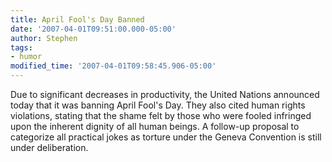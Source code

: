 ```yaml
---
title: April Fool's Day Banned
date: '2007-04-01T09:51:00.000-05:00'
author: Stephen
tags:
- humor
modified_time: '2007-04-01T09:58:45.906-05:00'
---
```


Due to significant decreases in productivity, the United Nations announced today that it was banning April Fool's Day.
They also cited human rights violations, stating that the shame felt by those who were fooled infringed upon the inherent dignity of all
human beings.  A follow-up proposal to categorize all practical jokes as torture under the Geneva Convention is still under deliberation.
